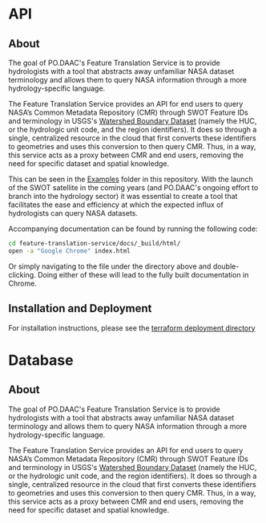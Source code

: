 # API

## About

The goal of PO.DAAC's Feature Translation Service is to provide hydrologists with a tool that abstracts away unfamiliar NASA dataset terminology and allows them to query NASA information through a more hydrology-specific language.

The Feature Translation Service provides an API for end users to query NASA’s Common Metadata Repository (CMR) through SWOT Feature IDs and terminology in USGS's [Watershed Boundary Dataset](https://water.usgs.gov/GIS/huc.html) (namely the HUC, or the hydrologic unit code, and the region identifiers). It does so through a single, centralized resource in the cloud that first converts these identifiers to geometries and uses this conversion to then query CMR. Thus, in a way, this service acts as a proxy between CMR and end users, removing the need for specific dataset and spatial knowledge.

This can be seen in the [Examples](examples/) folder in this repository. With the launch of the SWOT satellite in the coming years (and PO.DAAC's ongoing effort to branch into the hydrology sector) it was essential to create a tool that facilitates the ease and efficiency at which the expected influx of hydrologists can query NASA datasets.  

Accompanying documentation can be found by running the following code:

```bash
cd feature-translation-service/docs/_build/html/
open -a "Google Chrome" index.html
```

Or simply navigating to the file under the directory above and double-clicking. Doing either of these will lead to the fully built documentation in Chrome.

## Installation and Deployment

For installation instructions, please see the [terraform deployment directory](terraform/)

# Database

## About

The goal of PO.DAAC's Feature Translation Service is to provide hydrologists with a tool that abstracts away unfamiliar NASA dataset terminology and allows them to query NASA information through a more hydrology-specific language.

The Feature Translation Service provides an API for end users to query NASA’s Common Metadata Repository (CMR) through SWOT Feature IDs and terminology in USGS's [Watershed Boundary Dataset](https://water.usgs.gov/GIS/huc.html) (namely the HUC, or the hydrologic unit code, and the region identifiers). It does so through a single, centralized resource in the cloud that first converts these identifiers to geometries and uses this conversion to then query CMR. Thus, in a way, this service acts as a proxy between CMR and end users, removing the need for specific dataset and spatial knowledge.
